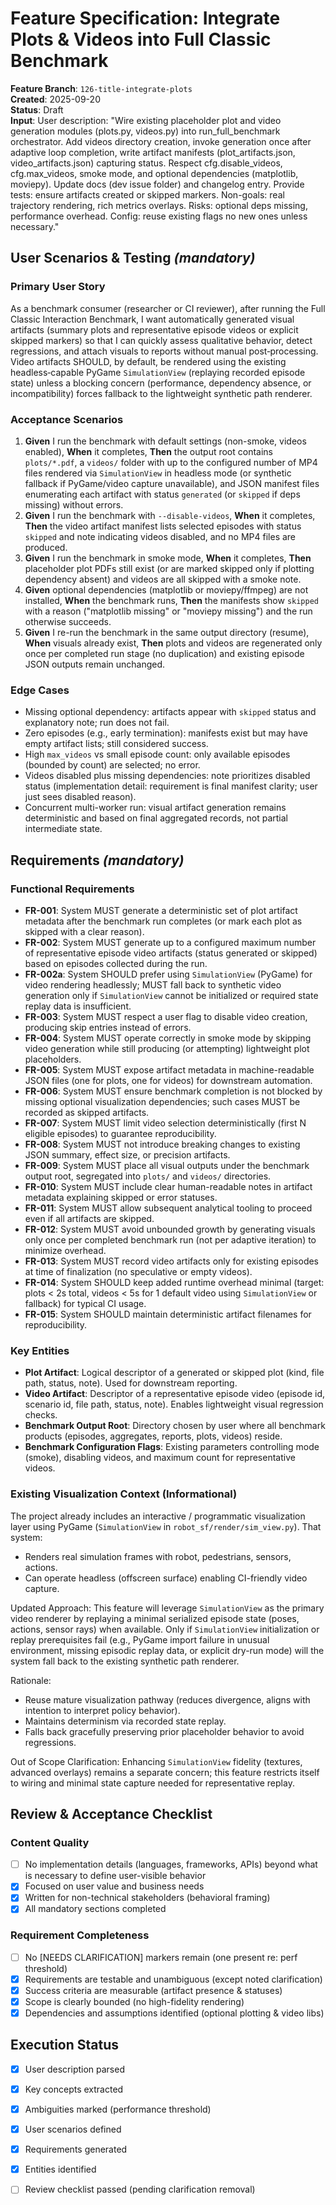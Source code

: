 # Feature Specification: Integrate Plots & Videos into Full Classic Benchmark

**Feature Branch**: `126-title-integrate-plots`  
**Created**: 2025-09-20  
**Status**: Draft  
**Input**: User description: "Wire existing placeholder plot and video generation modules (plots.py, videos.py) into run_full_benchmark orchestrator. Add videos directory creation, invoke generation once after adaptive loop completion, write artifact manifests (plot_artifacts.json, video_artifacts.json) capturing status. Respect cfg.disable_videos, cfg.max_videos, smoke mode, and optional dependencies (matplotlib, moviepy). Update docs (dev issue folder) and changelog entry. Provide tests: ensure artifacts created or skipped markers. Non-goals: real trajectory rendering, rich metrics overlays. Risks: optional deps missing, performance overhead. Config: reuse existing flags no new ones unless necessary."

## User Scenarios & Testing *(mandatory)*

### Primary User Story
As a benchmark consumer (researcher or CI reviewer), after running the Full Classic Interaction Benchmark, I want automatically generated visual artifacts (summary plots and representative episode videos or explicit skipped markers) so that I can quickly assess qualitative behavior, detect regressions, and attach visuals to reports without manual post‑processing. Video artifacts SHOULD, by default, be rendered using the existing headless‑capable PyGame `SimulationView` (replaying recorded episode state) unless a blocking concern (performance, dependency absence, or incompatibility) forces fallback to the lightweight synthetic path renderer.

### Acceptance Scenarios
1. **Given** I run the benchmark with default settings (non-smoke, videos enabled), **When** it completes, **Then** the output root contains `plots/*.pdf`, a `videos/` folder with up to the configured number of MP4 files rendered via `SimulationView` in headless mode (or synthetic fallback if PyGame/video capture unavailable), and JSON manifest files enumerating each artifact with status `generated` (or `skipped` if deps missing) without errors.
2. **Given** I run the benchmark with `--disable-videos`, **When** it completes, **Then** the video artifact manifest lists selected episodes with status `skipped` and note indicating videos disabled, and no MP4 files are produced.
3. **Given** I run the benchmark in smoke mode, **When** it completes, **Then** placeholder plot PDFs still exist (or are marked skipped only if plotting dependency absent) and videos are all skipped with a smoke note.
4. **Given** optional dependencies (matplotlib or moviepy/ffmpeg) are not installed, **When** the benchmark runs, **Then** the manifests show `skipped` with a reason ("matplotlib missing" or "moviepy missing") and the run otherwise succeeds.
5. **Given** I re-run the benchmark in the same output directory (resume), **When** visuals already exist, **Then** plots and videos are regenerated only once per completed run stage (no duplication) and existing episode JSON outputs remain unchanged.

### Edge Cases
- Missing optional dependency: artifacts appear with `skipped` status and explanatory note; run does not fail.
- Zero episodes (e.g., early termination): manifests exist but may have empty artifact lists; still considered success.
- High `max_videos` vs small episode count: only available episodes (bounded by count) are selected; no error.
- Videos disabled plus missing dependencies: note prioritizes disabled status (implementation detail: requirement is final manifest clarity; user just sees disabled reason).
- Concurrent multi-worker run: visual artifact generation remains deterministic and based on final aggregated records, not partial intermediate state.

## Requirements *(mandatory)*

### Functional Requirements
- **FR-001**: System MUST generate a deterministic set of plot artifact metadata after the benchmark run completes (or mark each plot as skipped with a clear reason).
- **FR-002**: System MUST generate up to a configured maximum number of representative episode video artifacts (status generated or skipped) based on episodes collected during the run.
- **FR-002a**: System SHOULD prefer using `SimulationView` (PyGame) for video rendering headlessly; MUST fall back to synthetic video generation only if `SimulationView` cannot be initialized or required state replay data is insufficient.
- **FR-003**: System MUST respect a user flag to disable video creation, producing skip entries instead of errors.
- **FR-004**: System MUST operate correctly in smoke mode by skipping video generation while still producing (or attempting) lightweight plot placeholders.
- **FR-005**: System MUST expose artifact metadata in machine-readable JSON files (one for plots, one for videos) for downstream automation.
- **FR-006**: System MUST ensure benchmark completion is not blocked by missing optional visualization dependencies; such cases MUST be recorded as skipped artifacts.
- **FR-007**: System MUST limit video selection deterministically (first N eligible episodes) to guarantee reproducibility.
- **FR-008**: System MUST not introduce breaking changes to existing JSON summary, effect size, or precision artifacts.
- **FR-009**: System MUST place all visual outputs under the benchmark output root, segregated into `plots/` and `videos/` directories.
- **FR-010**: System MUST include clear human-readable notes in artifact metadata explaining skipped or error statuses.
- **FR-011**: System MUST allow subsequent analytical tooling to proceed even if all artifacts are skipped.
- **FR-012**: System MUST avoid unbounded growth by generating visuals only once per completed benchmark run (not per adaptive iteration) to minimize overhead.
- **FR-013**: System MUST record video artifacts only for existing episodes at time of finalization (no speculative or empty videos).
- **FR-014**: System SHOULD keep added runtime overhead minimal (target: plots < 2s total, videos < 5s for 1 default video using `SimulationView` or fallback) for typical CI usage.
- **FR-015**: System SHOULD maintain deterministic artifact filenames for reproducibility.

### Key Entities
- **Plot Artifact**: Logical descriptor of a generated or skipped plot (kind, file path, status, note). Used for downstream reporting.
- **Video Artifact**: Descriptor of a representative episode video (episode id, scenario id, file path, status, note). Enables lightweight visual regression checks.
- **Benchmark Output Root**: Directory chosen by user where all benchmark products (episodes, aggregates, reports, plots, videos) reside.
- **Benchmark Configuration Flags**: Existing parameters controlling mode (smoke), disabling videos, and maximum count for representative videos.

### Existing Visualization Context (Informational)
The project already includes an interactive / programmatic visualization layer using PyGame (`SimulationView` in `robot_sf/render/sim_view.py`). That system:
- Renders real simulation frames with robot, pedestrians, sensors, actions.
- Can operate headless (offscreen surface) enabling CI-friendly video capture.

Updated Approach: This feature will leverage `SimulationView` as the primary video renderer by replaying a minimal serialized episode state (poses, actions, sensor rays) when available. Only if `SimulationView` initialization or replay prerequisites fail (e.g., PyGame import failure in unusual environment, missing episodic replay data, or explicit dry-run mode) will the system fall back to the existing synthetic path renderer.

Rationale:
- Reuse mature visualization pathway (reduces divergence, aligns with intention to interpret policy behavior).
- Maintains determinism via recorded state replay.
- Falls back gracefully preserving prior placeholder behavior to avoid regressions.

Out of Scope Clarification: Enhancing `SimulationView` fidelity (textures, advanced overlays) remains a separate concern; this feature restricts itself to wiring and minimal state capture needed for representative replay.

## Review & Acceptance Checklist

### Content Quality
- [ ] No implementation details (languages, frameworks, APIs) beyond what is necessary to define user-visible behavior
- [x] Focused on user value and business needs
- [x] Written for non-technical stakeholders (behavioral framing)
- [x] All mandatory sections completed

### Requirement Completeness
- [ ] No [NEEDS CLARIFICATION] markers remain (one present re: perf threshold)
- [x] Requirements are testable and unambiguous (except noted clarification)
- [x] Success criteria are measurable (artifact presence & statuses)
- [x] Scope is clearly bounded (no high-fidelity rendering)
- [x] Dependencies and assumptions identified (optional plotting & video libs)

## Execution Status

- [x] User description parsed
- [x] Key concepts extracted
- [x] Ambiguities marked (performance threshold)
- [x] User scenarios defined
- [x] Requirements generated
- [x] Entities identified
- [ ] Review checklist passed (pending clarification removal)

